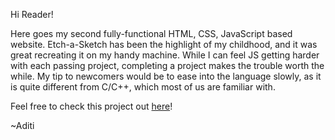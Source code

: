 Hi Reader!

Here goes my second fully-functional HTML, CSS, JavaScript based website.
Etch-a-Sketch has been the highlight of my childhood, and it was great recreating it on my handy machine.
While I can feel JS getting harder with each passing project, completing a project makes the trouble worth the while.
My tip to newcomers would be to ease into the language slowly, as it is quite different from C/C++, which most of us are familiar with.

Feel free to check this project out [here](https://g-aditi.github.io/etch-a-sketch/)!

~Aditi
